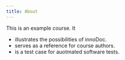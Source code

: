 ```yaml
---
title: About
---
```


This is an example course. It

- illustrates the possibilities of innoDoc.
- serves as a reference for course authors.
- is a test case for auotmated software tests.
